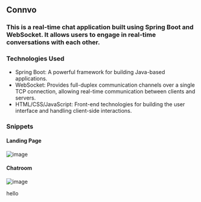 ## Connvo

### This is a real-time chat application built using Spring Boot and WebSocket. It allows users to engage in real-time conversations with each other.

### Technologies Used
- Spring Boot: A powerful framework for building Java-based applications.
- WebSocket: Provides full-duplex communication channels over a single TCP connection, allowing real-time communication between clients and servers.
- HTML/CSS/JavaScript: Front-end technologies for building the user interface and handling client-side interactions.

### Snippets

#### Landing Page
![image](https://github.com/ishita0901/Connvo/assets/85539833/21be5dd8-f9cd-4c8e-a09d-7bdc5c7fb258)

#### Chatroom
![image](https://github.com/ishita0901/Connvo/assets/85539833/29a51e7f-d719-4328-b0cc-73f31a39c8a8)

hello
